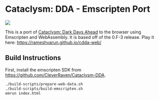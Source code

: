 # Cataclysm: DDA - Emscripten Port

![](https://i.imgur.com/39F6Ew7.png)

This is a port of [Cataclysm: Dark Days Ahead](https://github.com/CleverRaven/Cataclysm-DDA) to the browser using Emscripten and WebAssembly. It is based off of the 0.F-3 release. Play it here: https://rameshvarun.github.io/cdda-web/

## Build Instructions
First, install the emscripten SDK from https://github.com/CleverRaven/Cataclysm-DDA.

```bash
./build-scripts/prepare-web-data.sh
./build-scripts/build-emscripten.sh
emrun index.html
```